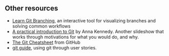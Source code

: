 ## Other resources

<!-- .slide: id="other-resources" -->

* [Learn Git Branching](https://learngitbranching.js.org/), an interactive tool for visualizing branches and solving common workflows
* [A practical introduction to Git](http://annaken.github.io/intro_to_git_course/#/72) by Anna Kennedy. Another slideshow that works through motivations for what you would do, and why.
* [The Git Cheatsheet](https://services.github.com/on-demand/downloads/github-git-cheat-sheet.pdf) from GitHub
* [git guide](http://rogerdudler.github.io/git-guide/), using git through user stories.

